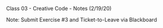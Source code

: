Class 03 - Creative Code - Notes (2/19/20)

Note: Submit Exercise #3 and Ticket-to-Leave via Blackboard
